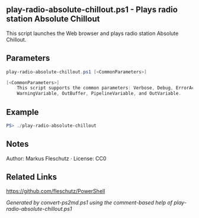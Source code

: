 ## play-radio-absolute-chillout.ps1 - Plays radio station Absolute Chillout

This script launches the Web browser and plays radio station Absolute Chillout.

## Parameters
```powershell
play-radio-absolute-chillout.ps1 [<CommonParameters>]

[<CommonParameters>]
    This script supports the common parameters: Verbose, Debug, ErrorAction, ErrorVariable, WarningAction, 
    WarningVariable, OutBuffer, PipelineVariable, and OutVariable.
```

## Example
```powershell
PS> ./play-radio-absolute-chillout

```

## Notes
Author: Markus Fleschutz · License: CC0

## Related Links
https://github.com/fleschutz/PowerShell

*Generated by convert-ps2md.ps1 using the comment-based help of play-radio-absolute-chillout.ps1*
